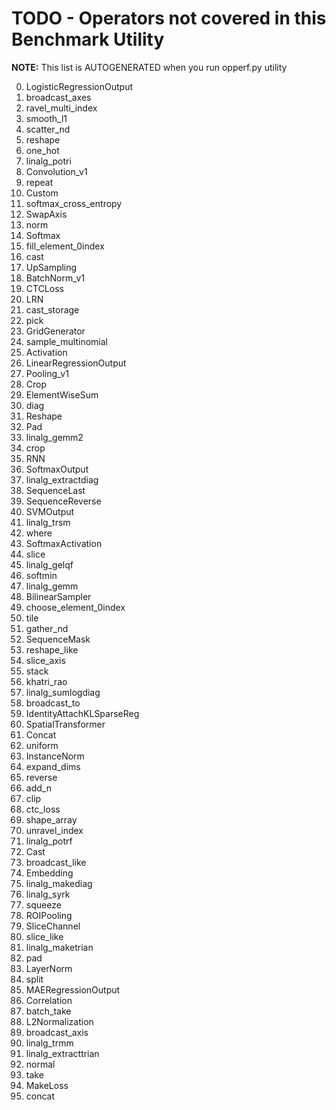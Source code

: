 <!--- Licensed to the Apache Software Foundation (ASF) under one -->
<!--- or more contributor license agreements.  See the NOTICE file -->
<!--- distributed with this work for additional information -->
<!--- regarding copyright ownership.  The ASF licenses this file -->
<!--- to you under the Apache License, Version 2.0 (the -->
<!--- "License"); you may not use this file except in compliance -->
<!--- with the License.  You may obtain a copy of the License at -->

<!---   http://www.apache.org/licenses/LICENSE-2.0 -->

<!--- Unless required by applicable law or agreed to in writing, -->
<!--- software distributed under the License is distributed on an -->
<!--- "AS IS" BASIS, WITHOUT WARRANTIES OR CONDITIONS OF ANY -->
<!--- KIND, either express or implied.  See the License for the -->
<!--- specific language governing permissions and limitations -->
<!--- under the License. -->

# TODO - Operators not covered in this Benchmark Utility

**NOTE:** This list is AUTOGENERATED when you run opperf.py utility

0. LogisticRegressionOutput
1. broadcast_axes
2. ravel_multi_index
4. smooth_l1
5. scatter_nd
6. reshape
7. one_hot
8. linalg_potri
12. Convolution_v1
13. repeat
14. Custom
15. softmax_cross_entropy
16. SwapAxis
17. norm
18. Softmax
20. fill_element_0index
21. cast
22. UpSampling
23. BatchNorm_v1
24. CTCLoss
25. LRN
26. cast_storage
27. pick
28. GridGenerator
29. sample_multinomial
30. Activation
31. LinearRegressionOutput
32. Pooling_v1
34. Crop
35. ElementWiseSum
36. diag
37. Reshape
38. Pad
39. linalg_gemm2
40. crop
43. RNN
45. SoftmaxOutput
46. linalg_extractdiag
48. SequenceLast
51. SequenceReverse
53. SVMOutput
54. linalg_trsm
55. where
56. SoftmaxActivation
58. slice
59. linalg_gelqf
60. softmin
61. linalg_gemm
62. BilinearSampler
64. choose_element_0index
65. tile
67. gather_nd
69. SequenceMask
70. reshape_like
71. slice_axis
72. stack
74. khatri_rao
76. linalg_sumlogdiag
77. broadcast_to
78. IdentityAttachKLSparseReg
80. SpatialTransformer
81. Concat
82. uniform
83. InstanceNorm
84. expand_dims
86. reverse
87. add_n
88. clip
89. ctc_loss
90. shape_array
91. unravel_index
92. linalg_potrf
93. Cast
94. broadcast_like
95. Embedding
96. linalg_makediag
98. linalg_syrk
99. squeeze
101. ROIPooling
103. SliceChannel
104. slice_like
106. linalg_maketrian
108. pad
109. LayerNorm
110. split
111. MAERegressionOutput
112. Correlation
114. batch_take
115. L2Normalization
116. broadcast_axis
117. linalg_trmm
118. linalg_extracttrian
119. normal
120. take
121. MakeLoss
124. concat
